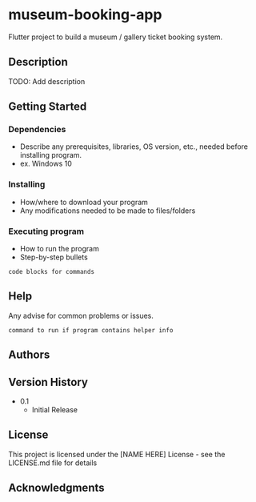 # museum-booking-app

Flutter project to build a museum / gallery ticket booking system.

## Description

TODO: Add description

## Getting Started

### Dependencies

* Describe any prerequisites, libraries, OS version, etc., needed before installing program.
* ex. Windows 10

### Installing

* How/where to download your program
* Any modifications needed to be made to files/folders

### Executing program

* How to run the program
* Step-by-step bullets
```
code blocks for commands
```

## Help

Any advise for common problems or issues.
```
command to run if program contains helper info
```

## Authors


## Version History

* 0.1
    * Initial Release

## License

This project is licensed under the [NAME HERE] License - see the LICENSE.md file for details

## Acknowledgments